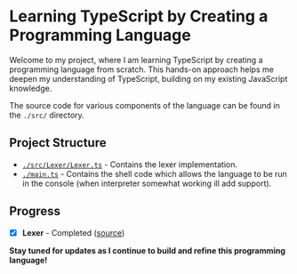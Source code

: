 # Learning TypeScript by Creating a Programming Language

Welcome to my project, where I am learning TypeScript by creating a programming language from scratch. This hands-on approach helps me deepen my understanding of TypeScript, building on my existing JavaScript knowledge.

The source code for various components of the language can be found in the `./src/` directory.

## Project Structure

- [`./src/Lexer/Lexer.ts`](./src/Lexer/Lexer.ts) - Contains the lexer implementation.
- [`./main.ts`](./main.ts) - Contains the shell code which allows the language to be run in the console (when interpreter somewhat working ill add support).

## Progress

- [x] **Lexer** - Completed ([source](./src/Lexer/Lexer.ts))

**Stay tuned for updates as I continue to build and refine this programming language!**
